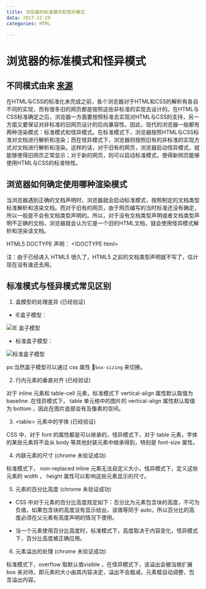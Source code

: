 ```yaml
---
title: 浏览器的标准模式和怪异模式
data: 2017-12-29
categories: HTML

---
```


# 浏览器的标准模式和怪异模式

## 不同模式由来 [来源](https://www.jianshu.com/p/dcab7cde8c04)

在HTML与CSS的标准化未完成之前，各个浏览器对于HTML和CSS的解析有各自不同的实现，而有很多旧的网页都是按照这些非标准的实现去设计的。在HTML与CSS标准确定之后，浏览器一方面要按照标准去实现对HTML与CSS的支持，另一方面又要保证对非标准的旧网页设计的后向兼容性。因此，现代的浏览器一般都有两种渲染模式：标准模式和怪异模式。在标准模式下，浏览器按照HTML与CSS标准对文档进行解析和渲染；而在怪异模式下，浏览器则按照旧有的非标准的实现方式对文档进行解析和渲染。这样的话，对于旧有的网页，浏览器启动怪异模式，就能够使得旧网页正常显示；对于新的网页，则可以启动标准模式，使得新网页能够使用HTML与CSS的标准特性。

## 浏览器如何确定使用哪种渲染模式

当浏览器遇到正确的文档声明时，浏览器就会启动标准模式，按照制定的文档类型标准解析和渲染文档。而对于旧有的网页，由于网页编写的当时标准还没有确定，所以一般是不会有文档类型声明的。所以，对于没有文档类型声明或者文档类型声明不正确的文档，浏览器就会认为它是一个旧的HTML文档，就会使用怪异模式解析和渲染该文档。

HTML5 DOCTYPE 声明： \<!DOCTYPE html\>

注：由于已经进入 HTML5 很久了，HTML5 之前的文档类型声明就不写了，估计现在没有谁还去用。

## 标准模式与怪异模式常见区别

1. 盒模型的处理差异 (已经验证)

+ IE盒子模型：

![IE 盒子模型](/img/iebox.png)

+ 标准盒子模型：

![标准盒子模型](/img/box.png)

ps:当然盒子模型可以通过 css 属性 `box-sizing` 来切换。

2. 行内元素的垂直对齐 (已经验证)

对于 inline 元素和 table-cell 元素，标准模式下 vertical-align 属性默认取值为 baseline .在怪异模式下， table 单元格中的图片的 vertical-align 属性默认取值为 bottom ，因此在图片底部会有及像素的空间。

3. \<table> 元素中的字体 (已经验证)

CSS 中，对于 font 的属性都是可以继承的，怪异模式下，对于 table 元素，字体的某些元素将不会从 body 等其他封装元素中继承得到，特别是 font-size 属性。


4. 内联元素的尺寸 (chrome 未验证成功)

标准模式下， non-replaced inline 元素无法自定义大小，怪异模式下，定义这些元素的 width ， height 属性可以影响这些元素显示的尺寸。

5. 元素的百分比高度 (chrome 未验证成功)

+ CSS 中对于元素的百分比高度规定如下：百分比为元素包含块的高度，不可为负值，如果包含块的高度没有显示给出，该值等同于 auto，所以百分比的高度必须在父元素有高度声明的情况下使用。

+ 当一个元素使用百分比高度时，标准模式下，高度取决于内容变化，怪异模式下，百分比高度被正确应用。

6. 元素溢出的处理 (chrome 未验证成功)

标准模式下，overflow 取默认值visible ，在怪异模式下，该溢出会被当做扩展 box 来对待，即元素的大小由其内容决定，溢出不会裁减，元素框自动调整，包含溢出内容。

